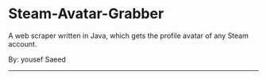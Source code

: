# Steam-Avatar-Grabber
A web scraper written in Java, which gets the profile avatar of any Steam account.


By: yousef Saeed

---


